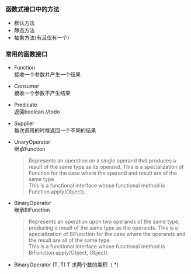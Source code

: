 ### 函数式接口中的方法

* 默认方法
* 静态方法
* 抽象方法(有且仅有一个)


### 常用的函数接口
* Function  
接收一个参数并产生一个结果
* Consumer  
接收一个参数不产生结果
* Predicate  
返回boolean //todo
* Supplier    
每次调用的时候返回一个不同的结果
* UnaryOperator  
继承Function
    >Represents an operation on a single operand that produces a result of the same type as its operand. This is a specialization of Function for the case where the operand and result are of the same type.  
    This is a functional interface whose functional method is Function.apply(Object).
 
* BinaryOperator  
继承BiFunction
    >Represents an operation upon two operands of the same type, producing a result of the same type as the operands. This is a specialization of BiFunction for the case where the operands and the result are all of the same type.  
    This is a functional interface whose functional method is BiFunction.apply(Object, Object).



* BinaryOperator<T> (T, T) T 求两个数的乘积（ *）




